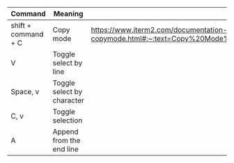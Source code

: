 | Command             | Meaning                    | Link                                                                                                                           |
| ------------------- | -------------------------- | ------------------------------------------------------------------------------------------------------------------------------ |
| shift + command + C | Copy mode                  | https://www.iterm2.com/documentation-copymode.html#:~:text=Copy%20Mode%20allows%20you%20to,visible%20while%20in%20Copy%20Mode. |
| V                   | Toggle select by line      |                                                                                                                                |
| Space, v            | Toggle select by character |                                                                                                                                |
| C, v                | Toggle selection           |                                                                                                                                |
| A                   | Append from the end line   |                                                                                                                                |
